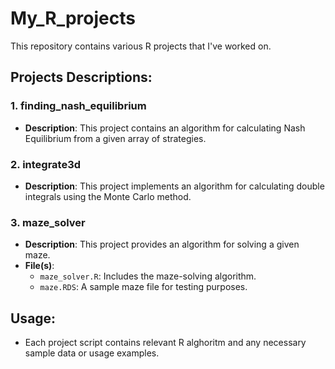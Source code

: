 # My_R_projects
This repository contains various R projects that I've worked on.

## Projects Descriptions:

### 1. finding_nash_equilibrium
   - **Description**: This project contains an algorithm for calculating Nash Equilibrium from a given array of strategies.

### 2. integrate3d
   - **Description**: This project implements an algorithm for calculating double integrals using the Monte Carlo method.

### 3. maze_solver
   - **Description**: This project provides an algorithm for solving a given maze.
   - **File(s)**: 
     - `maze_solver.R`: Includes the maze-solving algorithm.
     - `maze.RDS`: A sample maze file for testing purposes.


## Usage:
   - Each project script contains relevant R alghoritm and any necessary sample data or usage examples.

